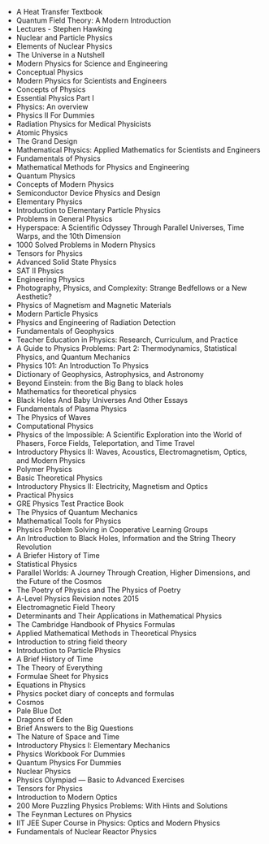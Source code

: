 <ul>

                             

 <li><a target="_blank" href="https://github.com/manjunath5496/Physics-Books/blob/master/pyb(1).pdf" style="text-decoration:none;">A Heat Transfer Textbook</a></li>

 <li><a target="_blank" href="https://github.com/manjunath5496/Physics-Books/blob/master/pyb(2).pdf" style="text-decoration:none;">Quantum Field Theory: A Modern Introduction</a></li>

<li><a target="_blank" href="https://github.com/manjunath5496/Physics-Books/blob/master/pyb(3).pdf" style="text-decoration:none;">Lectures - Stephen Hawking </a></li>
 <li><a target="_blank" href="https://github.com/manjunath5496/Physics-Books/blob/master/pyb(4).pdf" style="text-decoration:none;">Nuclear and Particle Physics</a></li>                              
<li><a target="_blank" href="https://github.com/manjunath5496/Physics-Books/blob/master/pyb(5).pdf" style="text-decoration:none;">Elements of Nuclear Physics</a></li>
<li><a target="_blank" href="https://github.com/manjunath5496/Physics-Books/blob/master/pyb(6).pdf" style="text-decoration:none;">The Universe in a Nutshell</a></li>
 <li><a target="_blank" href="https://github.com/manjunath5496/Physics-Books/blob/master/pyb(7).pdf" style="text-decoration:none;">Modern Physics for Science and Engineering</a></li>

 <li><a target="_blank" href="https://github.com/manjunath5496/Physics-Books/blob/master/pyb(8).pdf" style="text-decoration:none;"> Conceptual Physics </a></li>
 
  <li><a target="_blank" href="https://github.com/manjunath5496/Physics-Books/blob/master/pyb(9).pdf" style="text-decoration:none;"> Modern Physics for Scientists and Engineers</a></li>
                              
 <li><a target="_blank" href="https://github.com/manjunath5496/Physics-Books/blob/master/pyb(10).pdf" style="text-decoration:none;">Concepts of Physics </a></li>                              

<li><a target="_blank" href="https://github.com/manjunath5496/Physics-Books/blob/master/pyb(12).pdf" style="text-decoration:none;">Essential Physics Part I</a></li>
<li><a target="_blank" href="https://github.com/manjunath5496/Physics-Books/blob/master/pyb(13).pdf" style="text-decoration:none;">Physics: An overview</a></li>
                              
<li><a target="_blank" href="https://github.com/manjunath5496/Physics-Books/blob/master/pyb(14).pdf" style="text-decoration:none;">Physics II For Dummies</a></li>
<li><a target="_blank" href="https://github.com/manjunath5496/Physics-Books/blob/master/pyb(15).pdf" style="text-decoration:none;">Radiation Physics for Medical Physicists</a></li>



<li><a target="_blank" href="https://github.com/manjunath5496/Physics-Books/blob/master/pyb(16).pdf" style="text-decoration:none;">Atomic Physics</a></li>

  <li><a target="_blank" href="https://github.com/manjunath5496/Physics-Books/blob/master/pyb(17).pdf" style="text-decoration:none;">The Grand Design</a></li>   
  
<li><a target="_blank" href="https://github.com/manjunath5496/Physics-Books/blob/master/pyb(18).pdf" style="text-decoration:none;">Mathematical Physics: Applied Mathematics for Scientists and Engineers</a></li> 
<li><a target="_blank" href="https://github.com/manjunath5496/Physics-Books/blob/master/pyb(19).pdf" style="text-decoration:none;">Fundamentals of Physics</a></li> 

<li><a target="_blank" href="https://github.com/manjunath5496/Physics-Books/blob/master/pyb(20).pdf" style="text-decoration:none;">Mathematical Methods for Physics and Engineering </a></li>

<li><a target="_blank" href="https://github.com/manjunath5496/Physics-Books/blob/master/pyb(21).pdf" style="text-decoration:none;">Quantum Physics</a></li>
<li><a target="_blank" href="https://github.com/manjunath5496/Physics-Books/blob/master/pyb(22).pdf" style="text-decoration:none;">Concepts of Modern Physics</a></li> 
 <li><a target="_blank" href="https://github.com/manjunath5496/Physics-Books/blob/master/pyb(23).pdf" style="text-decoration:none;">Semiconductor Device Physics and Design</a></li>
 

   <li><a target="_blank" href="https://github.com/manjunath5496/Physics-Books/blob/master/pyb(24).pdf" style="text-decoration:none;">Elementary Physics</a></li>
 
   <li><a target="_blank" href="https://github.com/manjunath5496/Physics-Books/blob/master/pyb(25).pdf" style="text-decoration:none;">Introduction to Elementary Particle Physics</a></li>                              
 <li><a target="_blank" href="https://github.com/manjunath5496/Physics-Books/blob/master/pyb(26).pdf" style="text-decoration:none;">Problems in General Physics</a></li>
  <li><a target="_blank" href="https://github.com/manjunath5496/Physics-Books/blob/master/pyb(27).pdf" style="text-decoration:none;">Hyperspace: A Scientific Odyssey Through Parallel Universes, Time Warps, and the 10th Dimension</a></li>
   
 
   <li><a target="_blank" href="https://github.com/manjunath5496/Physics-Books/blob/master/pyb(28).pdf" style="text-decoration:none;">1000 Solved Problems in Modern Physics </a></li>
 
   <li><a target="_blank" href="https://github.com/manjunath5496/Physics-Books/blob/master/pyb(29).pdf" style="text-decoration:none;">Tensors for Physics </a></li>                              

  <li><a target="_blank" href="https://github.com/manjunath5496/Physics-Books/blob/master/pyb(30).pdf" style="text-decoration:none;">Advanced Solid State Physics</a></li>
 
   <li><a target="_blank" href="https://github.com/manjunath5496/Physics-Books/blob/master/pyb(31).pdf" style="text-decoration:none;">SAT II Physics</a></li> 
    <li><a target="_blank" href="https://github.com/manjunath5496/Physics-Books/blob/master/pyb(32).pdf" style="text-decoration:none;">Engineering Physics</a></li> 
    <li><a target="_blank" href="https://github.com/manjunath5496/Physics-Books/blob/master/pyb(33).pdf" style="text-decoration:none;">Photography, Physics, and Complexity: Strange Bedfellows or a New Aesthetic?</a></li> 
                   
  <li><a target="_blank" href="https://github.com/manjunath5496/Physics-Books/blob/master/pyb(34).pdf" style="text-decoration:none;">Physics of Magnetism and Magnetic Materials</a></li> 
 
  <li><a target="_blank" href="https://github.com/manjunath5496/Physics-Books/blob/master/pyb(35).pdf" style="text-decoration:none;">Modern Particle Physics</a></li> 
    <li><a target="_blank" href="https://github.com/manjunath5496/Physics-Books/blob/master/pyb(36).pdf" style="text-decoration:none;">Physics and Engineering of Radiation Detection</a></li> 
  
 
<li><a target="_blank" href="https://github.com/manjunath5496/Physics-Books/blob/master/pyb(37).pdf" style="text-decoration:none;">Fundamentals of Geophysics</a></li>
 <li><a target="_blank" href="https://github.com/manjunath5496/Physics-Books/blob/master/pyb(38).pdf" style="text-decoration:none;">Teacher Education in Physics: Research, Curriculum, and Practice</a></li>
<li><a target="_blank" href="https://github.com/manjunath5496/Physics-Books/blob/master/pyb(39).pdf" style="text-decoration:none;">A Guide to Physics Problems: Part 2: Thermodynamics, Statistical Physics, and Quantum Mechanics</a></li>
 <li><a target="_blank" href="https://github.com/manjunath5496/Physics-Books/blob/master/pyb(40).pdf" style="text-decoration:none;">Physics 101: An Introduction To Physics</a></li>                              
<li><a target="_blank" href="https://github.com/manjunath5496/Physics-Books/blob/master/pyb(41).pdf" style="text-decoration:none;">Dictionary of Geophysics, Astrophysics, and Astronomy</a></li>
<li><a target="_blank" href="https://github.com/manjunath5496/Physics-Books/blob/master/pyb(42).pdf" style="text-decoration:none;">Beyond Einstein: from the Big Bang to black holes </a></li>
 
  <li><a target="_blank" href="https://github.com/manjunath5496/Physics-Books/blob/master/pyb(43).pdf" style="text-decoration:none;">Mathematics for theoretical physics</a></li>
 <li><a target="_blank" href="https://github.com/manjunath5496/Physics-Books/blob/master/pyb(44).pdf" style="text-decoration:none;">Black Holes And Baby Universes And Other Essays  </a></li>
   <li><a target="_blank" href="https://github.com/manjunath5496/Physics-Books/blob/master/pyb(45).pdf" style="text-decoration:none;">Fundamentals of Plasma Physics</a></li>
                            
<li><a target="_blank" href="https://github.com/manjunath5496/Physics-Books/blob/master/pyb(46).pdf" style="text-decoration:none;">The Physics of Waves</a></li>

<li><a target="_blank" href="https://github.com/manjunath5496/Physics-Books/blob/master/pyb(47).pdf" style="text-decoration:none;">Computational Physics</a></li>

<li><a target="_blank" href="https://github.com/manjunath5496/Physics-Books/blob/master/pyb(48).pdf" style="text-decoration:none;">Physics of the Impossible: A Scientific Exploration into the World of Phasers, Force Fields, Teleportation, and Time Travel </a></li>
                              
<li><a target="_blank" href="https://github.com/manjunath5496/Physics-Books/blob/master/pyb(49).pdf" style="text-decoration:none;">Introductory Physics II: Waves, Acoustics, Electromagnetism, Optics, and Modern Physics</a></li>
<li><a target="_blank" href="https://github.com/manjunath5496/Physics-Books/blob/master/pyb(50).pdf" style="text-decoration:none;">Polymer Physics </a></li>

<li><a target="_blank" href="https://github.com/manjunath5496/Physics-Books/blob/master/pyb(51).pdf" style="text-decoration:none;">Basic Theoretical Physics </a></li>



<li><a target="_blank" href="https://github.com/manjunath5496/Physics-Books/blob/master/pyb(53).pdf" style="text-decoration:none;">Introductory Physics II: Electricity, Magnetism and Optics</a></li>

<li><a target="_blank" href="https://github.com/manjunath5496/Physics-Books/blob/master/pyb(54).pdf" style="text-decoration:none;">Practical Physics </a></li>



<li><a target="_blank" href="https://github.com/manjunath5496/Physics-Books/blob/master/pyb(56).pdf" style="text-decoration:none;"> GRE Physics Test Practice Book</a></li>

<li><a target="_blank" href="https://github.com/manjunath5496/Physics-Books/blob/master/pyb(57).pdf" style="text-decoration:none;">The Physics of Quantum Mechanics  </a></li>

<li><a target="_blank" href="https://github.com/manjunath5496/Physics-Books/blob/master/pyb(58).pdf" style="text-decoration:none;">Mathematical Tools for Physics  </a></li>



 <li><a target="_blank" href="https://github.com/manjunath5496/Physics-Books/blob/master/pyb(59).pdf" style="text-decoration:none;">Physics Problem Solving in Cooperative Learning Groups </a></li>

 <li><a target="_blank" href="https://github.com/manjunath5496/Physics-Books/blob/master/pyb(60).pdf" style="text-decoration:none;">An Introduction to Black Holes, Information and the String Theory Revolution</a></li>

 <li><a target="_blank" href="https://github.com/manjunath5496/Physics-Books/blob/master/pyb(62).pdf" style="text-decoration:none;">A Briefer History of Time</a></li>                              
<li><a target="_blank" href="https://github.com/manjunath5496/Physics-Books/blob/master/pyb(63).pdf" style="text-decoration:none;">Statistical Physics </a></li>
<li><a target="_blank" href="https://github.com/manjunath5496/Physics-Books/blob/master/pyb(64).pdf" style="text-decoration:none;">Parallel Worlds: A Journey Through Creation, Higher Dimensions, and the Future of the Cosmos</a></li>
 <li><a target="_blank" href="https://github.com/manjunath5496/Physics-Books/blob/master/pyb(65).pdf" style="text-decoration:none;">The Poetry of Physics and The Physics of Poetry</a></li>

 <li><a target="_blank" href="https://github.com/manjunath5496/Physics-Books/blob/master/pyb(66).pdf" style="text-decoration:none;"> A-Level Physics Revision notes 2015 </a></li>
                              
 <li><a target="_blank" href="https://github.com/manjunath5496/Physics-Books/blob/master/pyb(67).pdf" style="text-decoration:none;">Electromagnetic Field Theory </a></li>                              
<li><a target="_blank" href="https://github.com/manjunath5496/Physics-Books/blob/master/pyb(68).pdf" style="text-decoration:none;">Determinants and Their Applications in Mathematical Physics</a></li>
<li><a target="_blank" href="https://github.com/manjunath5496/Physics-Books/blob/master/pyb(69).pdf" style="text-decoration:none;">The Cambridge Handbook of Physics Formulas</a></li>
<li><a target="_blank" href="https://github.com/manjunath5496/Physics-Books/blob/master/pyb(70).pdf" style="text-decoration:none;">Applied Mathematical Methods in Theoretical Physics</a></li>
                              
<li><a target="_blank" href="https://github.com/manjunath5496/Physics-Books/blob/master/pyb(71).pdf" style="text-decoration:none;">Introduction to string field theory</a></li>
<li><a target="_blank" href="https://github.com/manjunath5496/Physics-Books/blob/master/pyb(72).pdf" style="text-decoration:none;">Introduction to Particle Physics</a></li>



<li><a target="_blank" href="https://github.com/manjunath5496/Physics-Books/blob/master/pyb(73).pdf" style="text-decoration:none;">A Brief History of Time</a></li>

  <li><a target="_blank" href="https://github.com/manjunath5496/Physics-Books/blob/master/pyb(74).pdf" style="text-decoration:none;">The Theory of Everything</a></li>   
  
<li><a target="_blank" href="https://github.com/manjunath5496/Physics-Books/blob/master/pyb(75).pdf" style="text-decoration:none;">Formulae Sheet for Physics</a></li> 
<li><a target="_blank" href="https://github.com/manjunath5496/Physics-Books/blob/master/pyb(76).pdf" style="text-decoration:none;">Equations in Physics</a></li> 

<li><a target="_blank" href="https://github.com/manjunath5496/Physics-Books/blob/master/pyb(78).pdf" style="text-decoration:none;">Physics pocket diary of concepts and formulas </a></li>


 <li><a target="_blank" href="https://github.com/manjunath5496/Physics-Books/blob/master/pyb(11).pdf" style="text-decoration:none;">Cosmos</a></li>   
  
<li><a target="_blank" href="https://github.com/manjunath5496/Physics-Books/blob/master/pyb(52).pdf" style="text-decoration:none;">Pale Blue Dot</a></li> 
<li><a target="_blank" href="https://github.com/manjunath5496/Physics-Books/blob/master/pyb(55).pdf" style="text-decoration:none;">Dragons of Eden</a></li> 

<li><a target="_blank" href="https://github.com/manjunath5496/Physics-Books/blob/master/pyb(61).pdf" style="text-decoration:none;">Brief Answers to the Big Questions </a></li>

<li><a target="_blank" href="https://github.com/manjunath5496/Physics-Books/blob/master/pyb(77).pdf" style="text-decoration:none;">The Nature of Space and Time </a></li>

<li><a target="_blank" href="https://github.com/manjunath5496/Physics-Books/blob/master/pyb(79).pdf" style="text-decoration:none;">Introductory Physics I: Elementary Mechanics </a></li>

<li><a target="_blank" href="https://github.com/manjunath5496/Physics-Books/blob/master/pyb(80).pdf" style="text-decoration:none;">Physics Workbook For Dummies </a></li>


<li><a target="_blank" href="https://github.com/manjunath5496/Physics-Books/blob/master/pyb(81).pdf" style="text-decoration:none;">Quantum Physics For Dummies </a></li>

<li><a target="_blank" href="https://github.com/manjunath5496/Physics-Books/blob/master/pyb(82).pdf" style="text-decoration:none;">Nuclear Physics </a></li>

<li><a target="_blank" href="https://github.com/manjunath5496/Physics-Books/blob/master/pyb(83).pdf" style="text-decoration:none;">Physics Olympiad — Basic to Advanced Exercises  </a></li>

<li><a target="_blank" href="https://github.com/manjunath5496/Physics-Books/blob/master/pyb(84).pdf" style="text-decoration:none;">Tensors for Physics </a></li>


<li><a target="_blank" href="https://github.com/manjunath5496/Physics-Books/blob/master/pyb(85).pdf" style="text-decoration:none;"> Introduction to Modern Optics </a></li>

<li><a target="_blank" href="https://github.com/manjunath5496/Physics-Books/blob/master/pyb(86).pdf" style="text-decoration:none;">200 More Puzzling Physics Problems: With Hints and Solutions </a></li>

<li><a target="_blank" href="https://github.com/manjunath5496/Physics-Books/blob/master/pyb(87).pdf" style="text-decoration:none;">The Feynman Lectures on Physics</a></li>

<li><a target="_blank" href="https://github.com/manjunath5496/Physics-Books/blob/master/pyb(88).pdf" style="text-decoration:none;">IIT JEE Super Course in Physics: Optics and Modern Physics </a></li>

<li><a target="_blank" href="https://github.com/manjunath5496/Physics-Books/blob/master/pyb(89).pdf" style="text-decoration:none;">Fundamentals of Nuclear Reactor Physics</a></li>


</ul>
